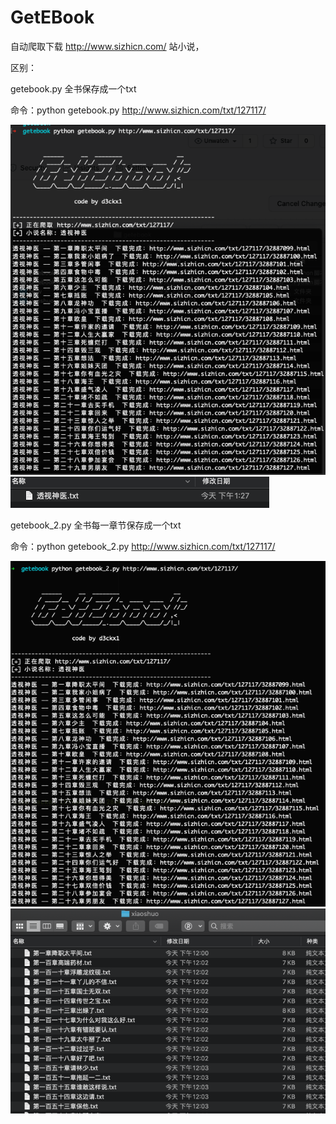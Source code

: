 # GetEBook

自动爬取下载 http://www.sizhicn.com/ 站小说，

区别：

getebook.py 全书保存成一个txt

命令：python getebook.py http://www.sizhicn.com/txt/127117/

![Image text](https://github.com/d3ckx1/GetEBook/blob/main/截屏2021-03-06%20下午1.36.39.png)
![Image text](https://github.com/d3ckx1/GetEBook/blob/main/截屏2021-03-06%20下午1.38.51.png)


getebook_2.py 全书每一章节保存成一个txt

命令：python getebook_2.py http://www.sizhicn.com/txt/127117/

![Image text](https://github.com/d3ckx1/GetEBook/blob/main/截屏2021-03-06%20下午12.16.33.png)
![Image text](https://github.com/d3ckx1/GetEBook/blob/main/截屏2021-03-06%20下午12.17.34.png)
